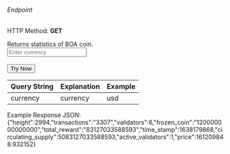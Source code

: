 <h6>Endpoint</h6>

<p id="endpoint"></p>

HTTP Method: **GET**

Returns statistics of BOA coin.
</br>
<input class="md-input" placeholder="Enter currency" id="currency"></input><br/><br/>
<button class="md-button" onclick="tryNow()">Try Now</button>

<script>
   document.getElementById("endpoint").innerHTML =`https://dev-stoa-boascan.bosagora.com/boa-stats?currency=${document.getElementById("currency").value || "usd"}`
    function tryNow(){
        document.getElementById("showResult").innerHTML =""
        document.getElementById("endpoint").innerHTML =""
        fetch(`https://dev-stoa-boascan.bosagora.com/boa-stats?currency=${document.getElementById("currency").value || "usd"}`).then((res) => {
            res.json().then((res) => {
                document.getElementById("showResult").innerHTML = JSON.stringify(res)
                document.getElementById("endpoint").innerHTML =`https://dev-stoa-boascan.bosagora.com/boa-stats?currency=${document.getElementById("currency").value || "usd"}`
                })
        }).catch((err) => {
            console.log(err)
        })
    }
</script>
<p id="showResult"></p>

| Query String | Explanation | Example |
| ------------ | ----------- | ------- |
| currency     | currency    | usd     |

Example Response JSON:<br/>
{"height":2994,"transactions":"3307","validators":6,"frozen_coin":"120000000000000","total_reward":"83127033588593","time_stamp":1638179868,"circulating_supply":5083127033588593,"active_validators":1,"price":161209848.932152}
